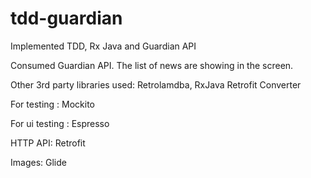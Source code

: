 # tdd-guardian
Implemented TDD, Rx Java and Guardian API

Consumed Guardian API. The list of news are showing in the screen. 

Other 3rd party libraries used:
Retrolamdba, 
RxJava Retrofit Converter

For testing : 
Mockito

For ui testing :
Espresso

HTTP API: 
Retrofit

Images:
Glide 
